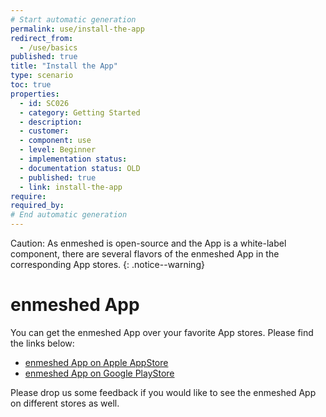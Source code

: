```yaml
---
# Start automatic generation
permalink: use/install-the-app
redirect_from:
  - /use/basics
published: true
title: "Install the App"
type: scenario
toc: true
properties:
  - id: SC026
  - category: Getting Started
  - description:
  - customer:
  - component: use
  - level: Beginner
  - implementation status:
  - documentation status: OLD
  - published: true
  - link: install-the-app
require:
required_by:
# End automatic generation
---
```


Caution: As enmeshed is open-source and the App is a white-label component, there are several flavors of the enmeshed App in the corresponding App stores.
{: .notice--warning}

# enmeshed App

You can get the enmeshed App over your favorite App stores. Please find the links below:

- [enmeshed App on Apple AppStore](https://apps.apple.com/us/app/enmeshed/id1576693742#?platform=ipad)
- [enmeshed App on Google PlayStore](https://play.google.com/store/apps/details?id=eu.enmeshed.app&hl=de&gl=US)

Please drop us some feedback if you would like to see the enmeshed App on different stores as well.
